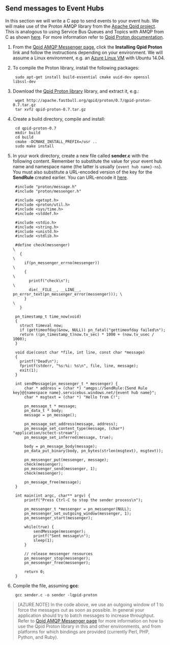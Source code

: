 ## Send messages to Event Hubs
In this section we will write a C app to send events to your event hub. We will make use of the Proton AMQP library from the [Apache Qpid project](http://qpid.apache.org/). This is analogous to using Service Bus Queues and Topics with AMQP from C as shown [here](https://code.msdn.microsoft.com/windowsazure/Using-Apache-Qpid-Proton-C-afd76504). For more information refer to [Qpid Proton documentation](http://qpid.apache.org/proton/index.html).

1. From the [Qpid AMQP Messenger page](http://qpid.apache.org/components/messenger/index.html), click the **Installing Qpid Proton** link and follow the instructions depending on your environment. We will assume a Linux environment, e.g. an [Azure Linux VM](../articles/virtual-machines/virtual-machines-linux-tutorial.md) with Ubuntu 14.04.

2. To compile the Proton library, install the following packages:

		sudo apt-get install build-essential cmake uuid-dev openssl libssl-dev

3. Download the [Qpid Proton library](http://qpid.apache.org/proton/index.html) library, and extract it, e.g.:

		wget http://apache.fastbull.org/qpid/proton/0.7/qpid-proton-0.7.tar.gz
		tar xvfz qpid-proton-0.7.tar.gz

4. Create a build directory, compile and install:

		cd qpid-proton-0.7
		mkdir build
		cd build
		cmake -DCMAKE_INSTALL_PREFIX=/usr ..
		sudo make install

5. In your work directory, create a new file called **sender.c** with the following content. Remember to substitute the value for your event hub name and namespace name (the latter is usually `{event hub name}-ns`). You must also substitute a URL-encoded version of the key for the **SendRule** created earlier. You can URL-encode it [here](http://www.w3schools.com/tags/ref_urlencode.asp).

		#include "proton/message.h"
		#include "proton/messenger.h"

		#include <getopt.h>
		#include <proton/util.h>
		#include <sys/time.h>
		#include <stddef.h>

		#include <stdio.h>
		#include <string.h>
		#include <unistd.h>
		#include <stdlib.h>

		#define check(messenger)                                                     \
		  {                                                                          \
		    if(pn_messenger_errno(messenger))                                        \
		    {                                                                        \
		      printf("check\n");													 \
		      die(__FILE__, __LINE__, pn_error_text(pn_messenger_error(messenger))); \
		    }                                                                        \
		  }  

		pn_timestamp_t time_now(void)
		{
		  struct timeval now;
		  if (gettimeofday(&now, NULL)) pn_fatal("gettimeofday failed\n");
		  return ((pn_timestamp_t)now.tv_sec) * 1000 + (now.tv_usec / 1000);
		}  

		void die(const char *file, int line, const char *message)
		{
		  printf("Dead\n");
		  fprintf(stderr, "%s:%i: %s\n", file, line, message);
		  exit(1);
		}

		int sendMessage(pn_messenger_t * messenger) {
			char * address = (char *) "amqps://SendRule:{Send Rule key}@{namespace name}.servicebus.windows.net/{event hub name}";
			char * msgtext = (char *) "Hello from C!";

			pn_message_t * message;
			pn_data_t * body;
			message = pn_message();

			pn_message_set_address(message, address);
			pn_message_set_content_type(message, (char*) "application/octect-stream");
			pn_message_set_inferred(message, true);

			body = pn_message_body(message);
			pn_data_put_binary(body, pn_bytes(strlen(msgtext), msgtext));

			pn_messenger_put(messenger, message);
			check(messenger);
			pn_messenger_send(messenger, 1);
			check(messenger);

			pn_message_free(message);
		}

		int main(int argc, char** argv) {
			printf("Press Ctrl-C to stop the sender process\n");

			pn_messenger_t *messenger = pn_messenger(NULL);
			pn_messenger_set_outgoing_window(messenger, 1);
			pn_messenger_start(messenger);

			while(true) {
				sendMessage(messenger);
				printf("Sent message\n");
				sleep(1);
			}

			// release messenger resources
			pn_messenger_stop(messenger);
			pn_messenger_free(messenger);

			return 0;
		}

6. Compile the file, assuming **gcc**:

		gcc sender.c -o sender -lqpid-proton

> [AZURE.NOTE] In the code above, we use an outgoing window of 1 to force the messages out as soon as possible. In general your application should try to batch messages to increase throughput. Refer to [Qpid AMQP Messenger page](http://qpid.apache.org/components/messenger/index.html) for more information on how to use the Qpid Proton library in this and other environments, and from platforms for which bindings are provided (currently Perl, PHP, Python, and Ruby).
